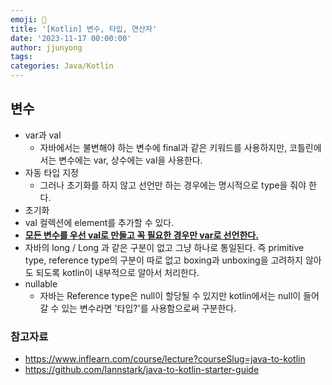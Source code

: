 ```yaml
---
emoji: 🧢
title: '[Kotlin] 변수, 타입, 연산자'
date: '2023-11-17 00:00:00'
author: jjunyong
tags:
categories: Java/Kotlin
---
```


## 변수

- var과 val
  - 자바에서는 불변해야 하는 변수에 final과 같은 키워드를 사용하지만, 코틀린에서는 변수에는 var, 상수에는 val을 사용한다.
- 자동 타입 지정
  - 그러나 초기화를 하지 않고 선언만 하는 경우에는 명시적으로 type을 줘야 한다.
- 초기화
- val 컬렉션에 element를 추가할 수 있다.
- <u>**모든 변수를 우선 val로 만들고 꼭 필요한 경우만 var로 선언한다.**</u>
- 자바의 long / Long 과 같은 구분이 없고 그냥 하나로 통일된다. 즉 primitive type, reference type의 구분이 따로 없고 boxing과 unboxing을 고려하지 않아도 되도록 kotlin이 내부적으로 알아서 처리한다.
- nullable
  - 자바는 Reference type은 null이 할당될 수 있지만 kotlin에서는 null이 들어갈 수 있는 변수라면 '타입?'를 사용함으로써 구분한다.

### 참고자료

- https://www.inflearn.com/course/lecture?courseSlug=java-to-kotlin
- https://github.com/lannstark/java-to-kotlin-starter-guide
